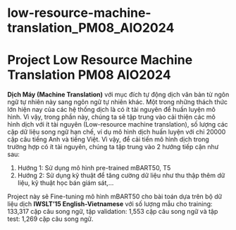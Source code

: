 # low-resource-machine-translation_PM08_AIO2024
# Project Low Resource Machine Translation PM08 AIO2024

 **Dịch Máy (Machine Translation)** với mục đích tự động dịch văn bản từ ngôn ngữ tự nhiên này
 sang ngôn ngữ tự nhiên khác. Một trong những thách thức lớn hiện nay của các hệ thống dịch là có ít  tài nguyên để huấn luyện mô hình. Vì vậy, trong phần này, chúng ta sẽ tập trung vào cải thiện các mô
 hình dịch với ít tài nguyên (Low-resource machine translation), số lượng các cặp dữ liệu song ngữ hạn
 chế, ví dụ mô hình dịch huấn luyện với chỉ 20000 cặp câu tiếng Anh và tiếng Việt. Vì vậy, để cải tiến
 mô hình dịch trong trường hợp có ít tài nguyên, chúng ta tập trung vào 2 hướng tiếp cận như sau:
 1. Hướng 1: Sử dụng mô hình pre-trained mBART50, T5
 2. Hướng 2: Sử dụng kỹ thuật để tăng cường dữ liệu như thu thập thêm dữ liệu, kỹ thuật học bán
 giám sát,...

Project này sẽ Fine-tuning mô hình mBART50 cho bài toán dựa trên bộ dữ liệu dịch **IWSLT’15 English-Vietnamese** với số lượng mẫu cho training: 133,317 cặp câu song ngữ, tập validation: 1,553 cặp câu
 song ngữ và tập test: 1,269 cặp câu song ngữ. 